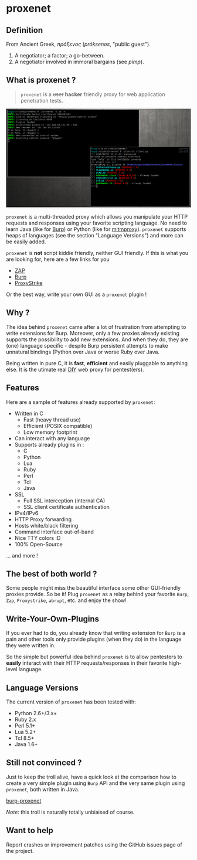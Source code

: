 # proxenet

## Definition

From Ancient Greek, *πρόξενος* (*próksenos*, "public guest").

1. A negotiator; a factor; a go-between.
2. A negotiator involved in immoral bargains (see *pimp*).


## What is proxenet ?

>
> `proxenet` is a ~~user~~ **hacker** friendly proxy for web application
> penetration tests.
>

![proxenet](img/proxenet-capture1.png)

`proxenet` is a multi-threaded proxy which allows you manipulate your HTTP
requests and responses using your favorite scripting language. No need to learn
Java (like for [Burp](http://portswigger.net/burp/extender/)) or Python (like
for
[mitmproxy](http://mitmproxy.org/doc/scripting/inlinescripts.html)). `proxenet`
supports heaps of languages (see the section "Language Versions") and more can
be easily added.

`proxenet` is **not** script kiddie friendly, neither GUI friendly. If this is
what you are looking for, here are a few links for you

- [ZAP](http://owasp.org/index.php/OWASP_Zed_Attack_Proxy_Project)
- [Burp](http://portswigger.net/burp)
- [ProxyStrike](http://www.edge-security.com/proxystrike.php)

Or the best way, write your own GUI as a `proxenet` plugin !


## Why ?
The idea behind `proxenet` came after a lot of frustration from attempting to write
extensions for Burp. Moreover, only a few proxies already existing supports the
possibility to add new extensions. And when they do, they are (one) language
specific - despite Burp persistent attempts to make unnatural bindings (Python
over Java or worse Ruby over Java.

Being written in pure C, it is **fast**, **efficient** and easily
pluggable to anything else. It is the utimate real
[DIY](https://en.wikipedia.org/wiki/Do_it_yourself) web proxy for
pentest(ers).


## Features

Here are a sample of features already supported by `proxenet`:

- Written in C
    - Fast (heavy thread use)
    - Efficient (POSIX compatible)
    - Low memory footprint
- Can interact with any language
- Supports already plugins in :
    - C
    - Python
    - Lua
    - Ruby
    - Perl
    - Tcl
    - Java
- SSL
    - Full SSL interception (internal CA)
    - SSL client certificate authentication
- IPv4/IPv6
- HTTP Proxy forwarding
- Hosts white/black filtering
- Command interface out-of-band
- Nice TTY colors :D
- 100% Open-Source

... and more !


## The best of both world ?

Some people might miss the beautiful interface some other GUI-friendly proxies
provide. So be it! Plug `proxenet` as a relay behind your favorite `Burp`,
`Zap`, `Proxystrike`, `abrupt`, etc. and enjoy the show!


## Write-Your-Own-Plugins

If you ever had to do, you already know that writing extension for `Burp` is a
pain and other tools only provide plugins (when they do) in the language they
were written in.

So the simple but powerful idea behind `proxenet` is to allow pentesters to
**easily** interact with their HTTP requests/responses in their favorite
high-level language.


## Language Versions

The current version of `proxenet` has been tested with:

- Python 2.6+/3.x+
- Ruby 2.x
- Perl 5.1+
- Lua 5.2+
- Tcl 8.5+
- Java 1.6+


## Still not convinced ?

Just to keep the troll alive, have a quick look at the comparison how to create
a very simple plugin using `Burp` API and the very same plugin using `proxenet`,
both written in Java.

[burp-proxenet](img/fun.png)

*Note*: this troll is naturally totally unbiaised of course.


## Want to help

Report crashes or improvement patches using the GitHub issues page of the
project.
